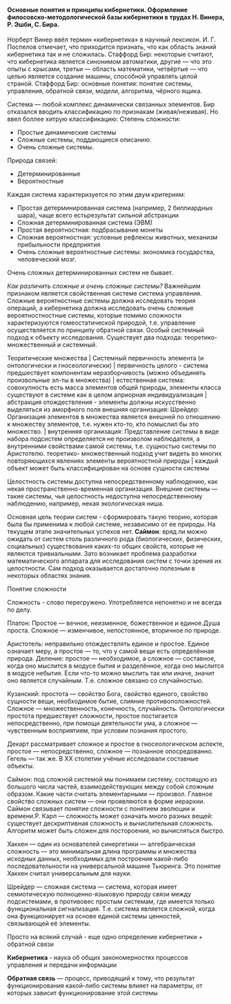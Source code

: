 #### Основные понятия и принципы  кибернетики. Оформление филосовско-методологической базы кибернетики в трудах Н. Винера, Р. Эшби, С. Бира.

Норберт Винер ввёл термин «кибернетика» в научный лексикон. И. Г. Поспелов отмечает, что приходится признать,
что как область знаний кибернетика так и не сложилась. Стаффорд Бир: некоторые считают, что кибернетика
является синонимом автоматики, другие — что это опыты с крысами, третьи — область математики, четвёртые — что
целью является создание машины, способной управлять целой страной. Стаффорд Бир: основные понятия: понятие
системы, управления, обратной связи, модели, алгоритма, чёрного ящика.

Система — любой комплекс динамически связанных элементов. Бир отказался вводить классификацию по
признакам (живая/неживая). Но ввел боллее хитрую классификацию:
Степень сложности:
 * Простые динамические системы
 * Сложные системы, поддающиеся описанию.
 * Очень сложные системы.
 
Природа связей:
 * Детерминированные
 * Вероятностные
 
Каждая система характеризуется по этим двум критериям: 
 * Простая детерминированная система (например, 2 биллиардных шара), чаще всего естьрезультат сильной абстракции
 * Сложная детерминированная система (ЭВМ)
 * Простая вероятностная: подбрасывание монеты
 * Сложная вероятностная: условные рефлексы животных, механизм прибыльности предприятия
 * Очень сложные вероятностные системы: экономика государства, человеческий мозг.
 
Очень сложных детерминированных систем не бывает.

*Как различить сложные и очень сложные системы?* Важнейшим признаком является свойственная системе
система управления. Сложные вероятностные системы должна исследовать теория операций, а кибернетика
должна исследовать очень сложные вероятностностные системы, которые помимо сложности характеризуются
гомеостатической природой, т.е. управление осуществляется по принципу обратной связи.
Особый системный подход к объекту исследования.
Существует два подхода: теоретико-множественный и
системный.

Теоритические множества | Системный
первичность элемента (и онтологически и гносеологически) | первичность целого - система предшествует компонентам
неразборчивость (можно объединять произвольные эл-ты в множества) | естественная система: совокупность есть масса элементов общей природы, элементы класса существуют в системе как в целом
априорная индивидуализация | абстракция отождествления - элементы должны искусственно выделяться из аморфного поля 
внешняя организация: Шрейдер: Организация элементов в множества является внешней по отношению к  множеству элементов, т.е. нужен кто-то, кто
помыслил бы это множество. | внутренняя организация: Представление системы в виде набора подсистем определяется не
произволом наблюдателя, а внутренними свойствами самой системы, т.е. сущностью системы по Аристотелю.
теоретико- множественный подход учит видеть во многих повторяющихся явлениях элементы вероятностной природы | каждый объект может быть классифицирован на основе сущности системы

Целостность системы доступна непосредственному наблюдению, как некая пространственно-временная
организация. Внешние системы — такие системы, чья целостность недоступна непосредственному наблюдению,
например, некая экологическая ниша. 

Основная цель теории систем - сформировать такую теорию, которая была бы применима к любой системе, независимо от
ее природы. На текущем этапе значительных успехов нет.
**Саймон**: вряд ли можно ожидать от систем столь различного рода (биологических, физических, социальных)
существования каких-то общих свойств, которые не являются тривиальными. Зато возникает проблема
разработки математического аппарата для исследования систем с точки зрения их целостности. Сам подход
оказывается достаточно полезным в некоторых областях знания.

Понятие сложности

Сложность - слово перегружено. Употребляется непонятно и не всегда по делу.

Платон: Простое — вечное, неизменное, божественное и единое.Душа проста. Сложное — изменчивое, непостоянное,
вторичное по природе.

Аристотель: неправильно отождествлять единое и простое.
Единое означает меру, а простое — то, что у самой вещи
есть определённая природа. Деление: простое —
необходимое, а сложное — составное, когда оно мыслится в
модусе бытия и разделённое, когда оно мыслится в модусе
небытия. Если что-то можно мыслить так или иначе, значит
оно является случайным. Т.е. сложное связано со
случайностью.

Кузанский: простота — свойство Бога, свойство единого,
свойство сущности вещи, необходимое бытие, слияние
противоположностей. Сложное — множественность,
конечность, случайность. Онтологически простота
предшествует сложности, простое постигается
непосредственно, при помощи деятельности ума, а сложное
— чувственным восприятием, при условии познания
простого.

Декарт рассматривает сложное и простое в
гносеологическом аспекте, простое — непосредственно,
сложное — познанное опосредованно. Гегель — так же. В ХХ
столетии учёные исследовали составные объекты.

Саймон: под сложной системой мы понимаем систему,
состоящую из большого числа частей, взаимодействующих
между собой сложным образом. Какие части считать
элементарными — произвол. Главное свойство сложных
систем — они проявляются в форме иерархии. Саймон
связывает понятие сложности с понятием эволюции и
времени.Р. Карп — сложность может означать много разных вещей:
существует дескриптивная сложность и вычислительная
сложность. Алгоритм может быть сложен для постороения,
но вычисляться быстро.

Хаккен — один из основателей синергетики —
алгебраическая сложность — это минимальная длина
программы и множества исходных данных, необходимых для
построения какой-либо последовательности на
универсальной машине Тьюринга. Это понятие Хаккен
считал универсальным для науки.

Шрейдер — сложная система — система, которая имеет
семиотическую полноценно-языковую природу связи между
подсистемами, в противовес простым системам, где имеется
только функциональная сигнализация. Т.е. система является
сложной, когда она функционирует на основе единой
системы ценностей, связывающей её элементы.

Просто на всякий случай - еще одно определение кибернетики + обратной связи

**Кибернетика** - наука об общих закономерностях процессов
управления и передачи информации

**Обратная связь** — процесс, приводящий к тому, что результат функционирования какой-либо системы влияет на
параметры, от которых зависит функционирование этой системы
